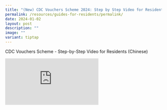 ```yaml
---
title: "(New) CDC Vouchers Scheme 2024: Step by Step Video for Residents (Chinese)"
permalink: /resources/guides-for-residents/permalink/
date: 2024-01-02
layout: post
description: ""
image: ""
variant: tiptap
---
```

<p></p><p>CDC Vouchers Scheme - Step-by-Step Video for Residents (Chinese)</p><div class="iframe-wrapper"><iframe allowfullscreen="true" frameborder="0" src="https://www.youtube.com/embed/kUCdyq9MRRQ?si=_2opbZ_X3Cr25G2r"></iframe></div><p></p>